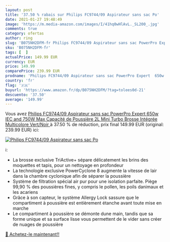 ```yaml
---
layout: post
title: '37.50 % rabais sur Philips FC9744/09 Aspirateur sans sac Po'
date: 2021-01-27 19:48:49
image: 'https://m.media-amazon.com/images/I/41hq0wHlAvL._SL200_.jpg'
comments: true
category: ofertas
author: ring
slug: 'B075NH2DFM-fr Philips FC9744/09 Aspirateur sans sac PowerPro Expert 650w...'
sku: 'B075NH2DFM-fr'
tags: [  ]
actualPrice: 149.99 EUR
currency: EUR
price: 149.99
comparePrice: 239.99 EUR
prodname: 'Philips FC9744/09 Aspirateur sans sac PowerPro Expert  650w IEC and 750W Max  Capacité de Poussière 2L  Mini Turbo Brosse Intégrée  Multicolore  Vert/Noir '
country: 'fr'
flag: '🇫🇷'
buyurl: 'https://www.amazon.fr/dp/B075NH2DFM/?tag=tolees0d-21'
descuento: '37.50'
average: '149.99'
---
```


Vous avez [Philips FC9744/09 Aspirateur sans sac PowerPro Expert  650w IEC and 750W Max  Capacité de Poussière 2L  Mini Turbo Brosse Intégrée  Multicolore  Vert/Noir ](https://www.amazon.fr/dp/B075NH2DFM/?tag=tolees0d-21)  à  37.50 % de réduction, prix final  149.99 EUR (original: 239.99 EUR) ici:

[![Philips FC9744/09 Aspirateur sans sac Po](https://m.media-amazon.com/images/I/41hq0wHlAvL._SL200_.jpg)](https://www.amazon.fr/dp/B075NH2DFM/?tag=tolees0d-21)

ℹ️:

- La brosse exclusive TriActive+ sépare délicatement les brins des moquettes et tapis, pour un nettoyage en profondeur
- La technologie exclusive PowerCyclone 8 augmente la vitesse de lair dans la chambre cyclonique afin de séparer la poussière
- Système de filtration spécial air pur pour une isolation parfaite. Piège 99,90 % des poussières fines, y compris le pollen, les poils danimaux et les acariens
- Grâce à son capteur, le système Allergy Lock sassure que le compartiment à poussière est entièrement étanche avant toute mise en marche
- Le compartiment à poussière se démonte dune main, tandis que sa forme unique et sa surface lisse vous permettent de le vider sans créer de nuages de poussière

[🛒 Achetez-le maintenant!!](https://www.amazon.fr/dp/B075NH2DFM/?tag=tolees0d-21)
